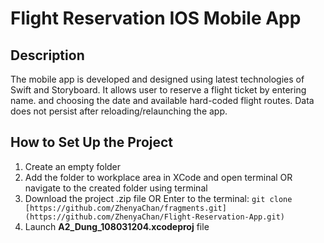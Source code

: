 # Flight Reservation IOS Mobile App

## Description

The mobile app is developed and designed using latest technologies of Swift and Storyboard. It allows user to reserve a flight ticket by entering name. and choosing the date and available hard-coded flight routes. Data does not persist after reloading/relaunching the app.

## How to Set Up the Project

1. Create an empty folder
2. Add the folder to workplace area in XCode and open terminal OR navigate to the created folder using terminal
3. Download the project .zip file OR Enter to the terminal:
   `git clone [https://github.com/ZhenyaChan/fragments.git](https://github.com/ZhenyaChan/Flight-Reservation-App.git)`
4. Launch **A2_Dung_108031204.xcodeproj** file
